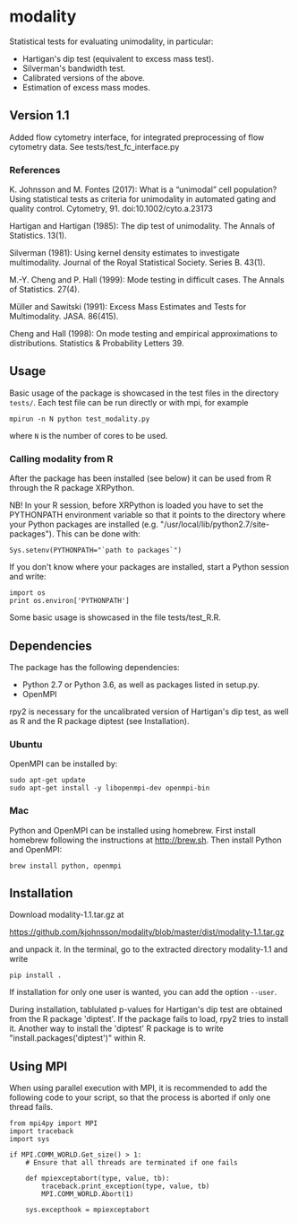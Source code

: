 # modality
Statistical tests for evaluating unimodality, in particular:
- Hartigan's dip test (equivalent to excess mass test).
- Silverman's bandwidth test.
- Calibrated versions of the above.
- Estimation of excess mass modes.

## Version 1.1
Added flow cytometry interface, for integrated preprocessing of flow
cytometry data. See tests/test_fc_interface.py

### References
K. Johnsson and M. Fontes (2017): What is a “unimodal” cell population? 
Using statistical tests as criteria for unimodality in automated gating 
and quality control. Cytometry, 91. doi:10.1002/cyto.a.23173

Hartigan and Hartigan (1985): The dip test of unimodality.
The Annals of Statistics. 13(1).

Silverman (1981): Using kernel density estimates to
investigate multimodality. Journal of the Royal Statistical
Society. Series B. 43(1).

M.-Y. Cheng and P. Hall (1999): Mode testing in difficult cases.
The Annals of Statistics. 27(4).

Müller and Sawitski (1991): Excess Mass Estimates and Tests for
Multimodality. JASA. 86(415).

Cheng and Hall (1998): On mode testing and empirical
approximations to distributions. Statistics & Probability
Letters 39.

## Usage
Basic usage of the package is showcased in the test files in the
directory `tests/`. Each test file can be run directly or with mpi,
for example
```
mpirun -n N python test_modality.py
```
where `N` is the number of cores to be used.

### Calling modality from R
After the package has been installed (see below) it can be used from R
through the R package XRPython.

NB! In your R session, before XRPython is loaded you have to set the 
PYTHONPATH environment variable so that it points to the directory where
your Python packages are installed (e.g. "/usr/local/lib/python2.7/site-packages").
This can be done with:
```
Sys.setenv(PYTHONPATH="`path to packages`")
```
If you don't know where your packages are installed, start a Python
session and write:
```
import os
print os.environ['PYTHONPATH']
```
Some basic usage is showcased in the file tests/test_R.R.

## Dependencies
The package has the following dependencies:
- Python 2.7 or Python 3.6, as well as packages listed in setup.py.
- OpenMPI

rpy2 is necessary for the uncalibrated version of Hartigan's dip test,
as well as R and the R package diptest (see Installation).

### Ubuntu
OpenMPI can be installed by:
```
sudo apt-get update
sudo apt-get install -y libopenmpi-dev openmpi-bin
```

### Mac
Python and OpenMPI can be installed using homebrew.
First install homebrew following the instructions at http://brew.sh.
Then install Python and OpenMPI:
```
brew install python, openmpi
```

## Installation
Download modality-1.1.tar.gz at

https://github.com/kjohnsson/modality/blob/master/dist/modality-1.1.tar.gz

and unpack it. In the terminal, go to the extracted directory modality-1.1 and write
```
pip install .
```
If installation for only one user is wanted, you can add the option
`--user`.

During installation, tablulated p-values for Hartigan's dip test
are obtained from the R package 'diptest'. If the package fails to load,
rpy2 tries to install it. Another way to install the 'diptest' R package
is to write "install.packages('diptest')" within R.

## Using MPI
When using parallel execution with MPI, it is recommended to add the
following code to your script, so that the process is aborted if only
one thread fails.

```
from mpi4py import MPI
import traceback
import sys

if MPI.COMM_WORLD.Get_size() > 1:
    # Ensure that all threads are terminated if one fails

    def mpiexceptabort(type, value, tb):
        traceback.print_exception(type, value, tb)
        MPI.COMM_WORLD.Abort(1)

    sys.excepthook = mpiexceptabort
```
